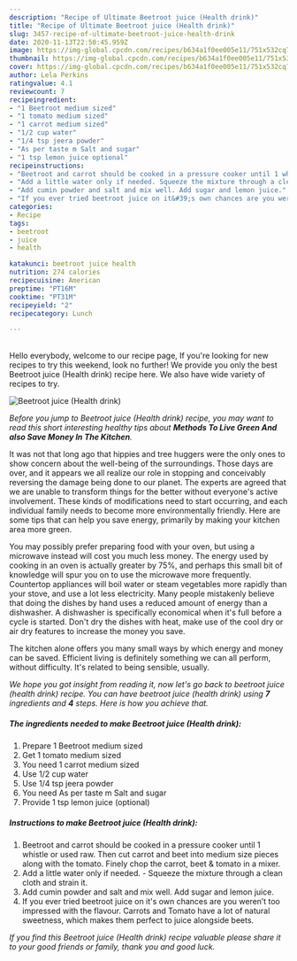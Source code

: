 ```yaml
---
description: "Recipe of Ultimate Beetroot juice (Health drink)"
title: "Recipe of Ultimate Beetroot juice (Health drink)"
slug: 3457-recipe-of-ultimate-beetroot-juice-health-drink
date: 2020-11-13T22:50:45.959Z
image: https://img-global.cpcdn.com/recipes/b634a1f0ee005e11/751x532cq70/beetroot-juice-health-drink-recipe-main-photo.jpg
thumbnail: https://img-global.cpcdn.com/recipes/b634a1f0ee005e11/751x532cq70/beetroot-juice-health-drink-recipe-main-photo.jpg
cover: https://img-global.cpcdn.com/recipes/b634a1f0ee005e11/751x532cq70/beetroot-juice-health-drink-recipe-main-photo.jpg
author: Lela Perkins
ratingvalue: 4.1
reviewcount: 7
recipeingredient:
- "1 Beetroot medium sized"
- "1 tomato medium sized"
- "1 carrot medium sized"
- "1/2 cup water"
- "1/4 tsp jeera powder"
- "As per taste m Salt and sugar"
- "1 tsp lemon juice optional"
recipeinstructions:
- "Beetroot and carrot should be cooked in a pressure cooker until 1 whistle or used raw. Then cut carrot and beet into medium size pieces along with the tomato. Finely chop the carrot, beet &amp; tomato in a mixer."
- "Add a little water only if needed. Squeeze the mixture through a clean cloth and strain it."
- "Add cumin powder and salt and mix well. Add sugar and lemon juice."
- "If you ever tried beetroot juice on it&#39;s own chances are you weren’t too impressed with the flavour. Carrots and Tomato have a lot of natural sweetness, which makes them perfect to juice alongside beets."
categories:
- Recipe
tags:
- beetroot
- juice
- health

katakunci: beetroot juice health 
nutrition: 274 calories
recipecuisine: American
preptime: "PT16M"
cooktime: "PT31M"
recipeyield: "2"
recipecategory: Lunch

---
```

<br>
Hello everybody, welcome to our recipe page, If you're looking for new recipes to try this weekend, look no further! We provide you only the best Beetroot juice (Health drink) recipe here. We also have wide variety of recipes to try.
<br>


![Beetroot juice (Health drink)](https://img-global.cpcdn.com/recipes/b634a1f0ee005e11/751x532cq70/beetroot-juice-health-drink-recipe-main-photo.jpg)

<i>Before you jump to Beetroot juice (Health drink) recipe, you may want to read this short interesting healthy tips about 
<strong>Methods To Live Green And also Save Money In The Kitchen</strong>.</i>
</br>

It was not that long ago that hippies and tree huggers were the only ones to show concern about the well-being of the surroundings. Those days are over, and it appears we all realize our role in stopping and conceivably reversing the damage being done to our planet. The experts are agreed that we are unable to transform things for the better without everyone's active involvement. These kinds of modifications need to start occurring, and each individual family needs to become more environmentally friendly. Here are some tips that can help you save energy, primarily by making your kitchen area more green.

You may possibly prefer preparing food with your oven, but using a microwave instead will cost you much less money. The energy used by cooking in an oven is actually greater by 75%, and perhaps this small bit of knowledge will spur you on to use the microwave more frequently. Countertop appliances will boil water or steam vegetables more rapidly than your stove, and use a lot less electricity. Many people mistakenly believe that doing the dishes by hand uses a reduced amount of energy than a dishwasher. A dishwasher is specifically economical when it's full before a cycle is started. Don't dry the dishes with heat, make use of the cool dry or air dry features to increase the money you save.

The kitchen alone offers you many small ways by which energy and money can be saved. Efficient living is definitely something we can all perform, without difficulty. It's related to being sensible, usually.


<i>We hope you got insight from reading it, now let's go back to beetroot juice (health drink) recipe. You can have beetroot juice (health drink) using <strong>7</strong> ingredients and <strong>4</strong> steps. Here is how you achieve that.
</i>

##### The ingredients needed to make Beetroot juice (Health drink):

1. Prepare 1 Beetroot medium sized
1. Get 1 tomato medium sized
1. You need 1 carrot medium sized
1. Use 1/2 cup water
1. Use 1/4 tsp jeera powder
1. You need As per taste m Salt and sugar
1. Provide 1 tsp lemon juice (optional)


##### Instructions to make Beetroot juice (Health drink):

1. Beetroot and carrot should be cooked in a pressure cooker until 1 whistle or used raw. Then cut carrot and beet into medium size pieces along with the tomato. Finely chop the carrot, beet &amp; tomato in a mixer.
1. Add a little water only if needed. - Squeeze the mixture through a clean cloth and strain it.
1. Add cumin powder and salt and mix well. Add sugar and lemon juice.
1. If you ever tried beetroot juice on it&#39;s own chances are you weren’t too impressed with the flavour. Carrots and Tomato have a lot of natural sweetness, which makes them perfect to juice alongside beets.


<i>If you find this Beetroot juice (Health drink) recipe valuable please share it to your good friends or family, thank you and good luck.</i>
